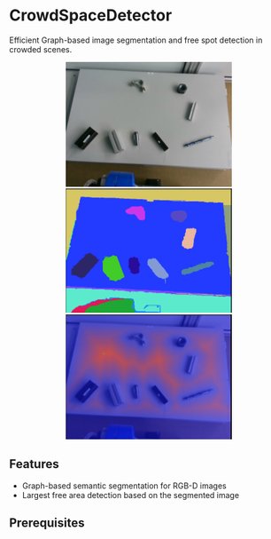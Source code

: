 # CrowdSpaceDetector

Efficient Graph-based image segmentation and free spot detection in crowded scenes.
<p align="center">

<img src="https://github.com/DaniAffCH/CrowdSpaceDetector/blob/main/assets/raw-rgb.png" alt="Image description" width="300"/>
<img src="https://github.com/DaniAffCH/CrowdSpaceDetector/blob/main/assets/segmentation.png" alt="Image description" width="300"/>
<img src="https://github.com/DaniAffCH/CrowdSpaceDetector/blob/main/assets/heatmap.png" alt="Image description" width="300"/>
</p>

## Features

- Graph-based semantic segmentation for RGB-D images
- Largest free area detection based on the segmented image

## Prerequisites 
